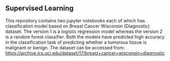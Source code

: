 ## Supervised Learning

This repository contains two jupyter notebooks each of which has classification model based on Breast Cancer Wisconsin (Diagnostic) dataset. The version 1 is a logistic regression model whereas the version 2 is a random forest classifier.
Both the models have predicted high accuracy in the classification task of predicting whether a tumorous tissue is malignant or benign.
The dataset can be accessed from: https://archive.ics.uci.edu/dataset/17/breast+cancer+wisconsin+diagnostic
